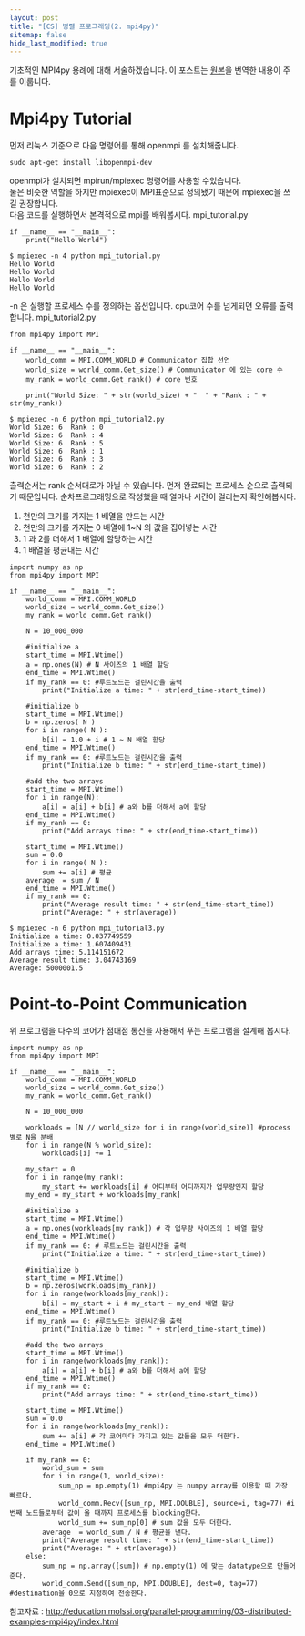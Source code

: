 ```yaml
---
layout: post
title: "[CS] 병렬 프로그래밍(2. mpi4py)"
sitemap: false
hide_last_modified: true
---
```

기초적인 MPI4py 용례에 대해 서술하겠습니다. 이 포스트는 [원본](http://education.molssi.org/parallel-programming/03-distributed-examples-mpi4py/index.html)을 번역한 내용이 주를 이룹니다.


# Mpi4py Tutorial
먼저 리눅스 기준으로 다음 명령어를 통해 openmpi 를 설치해줍니다.
```
sudo apt-get install libopenmpi-dev
```

openmpi가 설치되면 mpirun/mpiexec 명령어를 사용할 수있습니다.  
둘은 비슷한 역할을 하지만 mpiexec이 MPI표준으로 정의됐기 때문에 mpiexec을 쓰길 권장합니다.  
다음 코드를 실행하면서 본격적으로 mpi를 배워봅시다.
mpi_tutorial.py
```
if __name__ == "__main__":
    print("Hello World")
```
```
$ mpiexec -n 4 python mpi_tutorial.py
Hello World
Hello World
Hello World
Hello World
```

-n 은 실행할 프로세스 수를 정의하는 옵션입니다. cpu코어 수를 넘게되면 오류를 출력합니다.
mpi_tutorial2.py
```
from mpi4py import MPI

if __name__ == "__main__":
    world_comm = MPI.COMM_WORLD # Communicator 집합 선언
    world_size = world_comm.Get_size() # Communicator 에 있는 core 수
    my_rank = world_comm.Get_rank() # core 번호

    print("World Size: " + str(world_size) + "  " + "Rank : " + str(my_rank))
```
```
$ mpiexec -n 6 python mpi_tutorial2.py
World Size: 6  Rank : 0
World Size: 6  Rank : 4
World Size: 6  Rank : 5
World Size: 6  Rank : 1
World Size: 6  Rank : 3
World Size: 6  Rank : 2
```
출력순서는 rank 순서대로가 아닐 수 있습니다. 먼저 완료되는 프로세스 순으로 출력되기 때문입니다.
순차프로그래밍으로 작성했을 때 얼마나 시간이 걸리는지 확인해봅시다.
1. 천만의 크기를 가지는 1 배열을 만드는 시간
2. 천만의 크기를 가지는 0 배열에 1~N 의 값을 집어넣는 시간
3. 1 과 2를 더해서 1 배열에 할당하는 시간
4. 1 배열을 평균내는 시간
```
import numpy as np
from mpi4py import MPI

if __name__ == "__main__":
    world_comm = MPI.COMM_WORLD
    world_size = world_comm.Get_size()
    my_rank = world_comm.Get_rank()

    N = 10_000_000

    #initialize a
    start_time = MPI.Wtime() 
    a = np.ones(N) # N 사이즈의 1 배열 할당
    end_time = MPI.Wtime()
    if my_rank == 0: #루트노드는 걸린시간을 출력
        print("Initialize a time: " + str(end_time-start_time))
    
    #initialize b
    start_time = MPI.Wtime()
    b = np.zeros( N )
    for i in range( N ):
        b[i] = 1.0 + i # 1 ~ N 배열 할당
    end_time = MPI.Wtime()
    if my_rank == 0: #루트노드는 걸린시간을 출력
        print("Initialize b time: " + str(end_time-start_time))
    
    #add the two arrays
    start_time = MPI.Wtime()
    for i in range(N):
        a[i] = a[i] + b[i] # a와 b를 더해서 a에 할당
    end_time = MPI.Wtime()
    if my_rank == 0:
        print("Add arrays time: " + str(end_time-start_time))

    start_time = MPI.Wtime()
    sum = 0.0
    for i in range( N ):
        sum += a[i] # 평균
    average  = sum / N
    end_time = MPI.Wtime()
    if my_rank == 0:
        print("Average result time: " + str(end_time-start_time))
        print("Average: " + str(average))
```
```
$ mpiexec -n 6 python mpi_tutorial3.py
Initialize a time: 0.037749559
Initialize a time: 1.607409431
Add arrays time: 5.114151672
Average result time: 3.04743169
Average: 5000001.5
```
# Point-to-Point Communication
위 프로그램을 다수의 코어가 점대점 통신을 사용해서 푸는 프로그램을 설계해 봅시다. 
```
import numpy as np
from mpi4py import MPI

if __name__ == "__main__":
    world_comm = MPI.COMM_WORLD
    world_size = world_comm.Get_size()
    my_rank = world_comm.Get_rank()

    N = 10_000_000

    workloads = [N // world_size for i in range(world_size)] #process 별로 N을 분배
    for i in range(N % world_size):
        workloads[i] += 1

    my_start = 0
    for i in range(my_rank):
        my_start += workloads[i] # 어디부터 어디까지가 업무량인지 할당
    my_end = my_start + workloads[my_rank]

    #initialize a
    start_time = MPI.Wtime() 
    a = np.ones(workloads[my_rank]) # 각 업무량 사이즈의 1 배열 할당
    end_time = MPI.Wtime()
    if my_rank == 0: # 루트노드는 걸린시간을 출력
        print("Initialize a time: " + str(end_time-start_time))

    #initialize b
    start_time = MPI.Wtime()
    b = np.zeros(workloads[my_rank])
    for i in range(workloads[my_rank]):
        b[i] = my_start + i # my_start ~ my_end 배열 할당
    end_time = MPI.Wtime()
    if my_rank == 0: #루트노드는 걸린시간을 출력
        print("Initialize b time: " + str(end_time-start_time))

    #add the two arrays
    start_time = MPI.Wtime()
    for i in range(workloads[my_rank]):
        a[i] = a[i] + b[i] # a와 b를 더해서 a에 할당
    end_time = MPI.Wtime()
    if my_rank == 0:
        print("Add arrays time: " + str(end_time-start_time))

    start_time = MPI.Wtime()
    sum = 0.0
    for i in range(workloads[my_rank]):
        sum += a[i] # 각 코어마다 가지고 있는 값들을 모두 더한다.
    end_time = MPI.Wtime()

    if my_rank == 0: 
        world_sum = sum 
        for i in range(1, world_size):
            sum_np = np.empty(1) #mpi4py 는 numpy array를 이용할 때 가장 빠르다.
            world_comm.Recv([sum_np, MPI.DOUBLE], source=i, tag=77) #i번째 노드들로부터 값이 올 때까지 프로세스를 blocking한다.
            world_sum += sum_np[0] # sum 값을 모두 더한다.
        average  = world_sum / N # 평균을 낸다.
        print("Average result time: " + str(end_time-start_time))
        print("Average: " + str(average))
    else:
        sum_np = np.array([sum]) # np.empty(1) 에 맞는 datatype으로 만들어준다.
        world_comm.Send([sum_np, MPI.DOUBLE], dest=0, tag=77) #destination을 0으로 지정하여 전송한다.
```


참고자료 : http://education.molssi.org/parallel-programming/03-distributed-examples-mpi4py/index.html